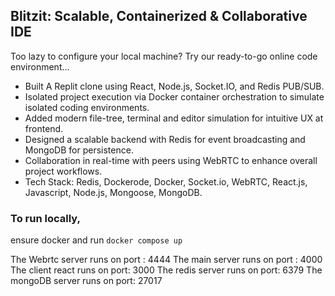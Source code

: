## Blitzit: Scalable, Containerized & Collaborative IDE

Too lazy to configure your local machine? 
Try our ready-to-go online code environment...

- Built A Replit clone using React, Node.js, Socket.IO, and Redis PUB/SUB.
- Isolated project execution via Docker container orchestration to simulate isolated coding environments.
- Added modern file-tree, terminal and editor simulation for intuitive UX at frontend.
- Designed a scalable backend with Redis for event broadcasting and MongoDB for persistence.
- Collaboration in real-time with peers using WebRTC to enhance overall project workflows.
- Tech Stack: Redis, Dockerode, Docker, Socket.io, WebRTC, React.js, Javascript, Node.js, Mongoose, MongoDB.

### To run locally,

ensure docker and run `docker compose up`


The Webrtc server runs on port : 4444
The main server runs on port : 4000
The client react runs on port: 3000
The redis server runs on port: 6379
The mongoDB server runs on port: 27017